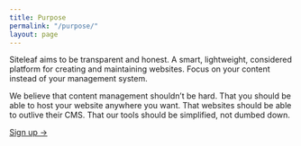 ```yaml
---
title: Purpose
permalink: "/purpose/"
layout: page
---
```


Siteleaf aims to be transparent and honest. A smart, lightweight, considered platform for creating and maintaining websites. Focus on your content instead of your management system.

We believe that content management shouldn’t be hard. That you should be able to host your website anywhere you want. That websites should be able to outlive their CMS. That our tools should be simplified, not dumbed down.

[Sign up &rarr;](/plans/)
